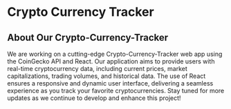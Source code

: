 # Crypto Currency Tracker

<h2>About Our Crypto-Currency-Tracker</h2>

We are working on a cutting-edge Crypto-Currency-Tracker web app using the CoinGecko API and React. Our application aims to provide users with real-time cryptocurrency data, including current prices, market capitalizations, trading volumes, and historical data. The use of React ensures a responsive and dynamic user interface, delivering a seamless experience as you track your favorite cryptocurrencies. Stay tuned for more updates as we continue to develop and enhance this project!
